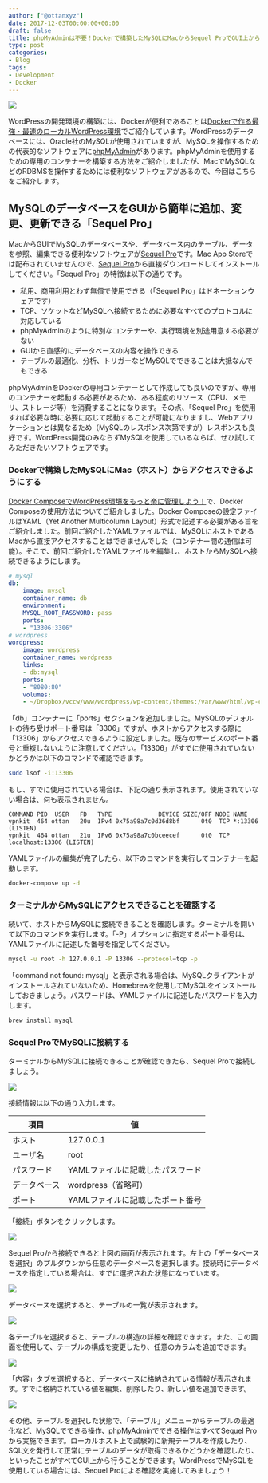 ```yaml
---
author: ["@ottanxyz"]
date: 2017-12-03T00:00:00+00:00
draft: false
title: phpMyAdminは不要！Dockerで構築したMySQLにMacからSequel ProでGUI上からデータベースを簡単に編集する
type: post
categories:
- Blog
tags:
- Development
- Docker
---
```


![](171203-5a237a8ae9047.png)

WordPressの開発環境の構築には、Dockerが便利であることは[Dockerで作る最強・最速のローカルWordPress環境](/posts/2016/10/docker-wordpress-best-practice-5164/)でご紹介しています。WordPressのデータベースには、Oracle社のMySQLが使用されていますが、MySQLを操作するための代表的なソフトウェアに[phpMyAdmin](https://www.phpmyadmin.net/)があります。phpMyAdminを使用するための専用のコンテナーを構築する方法をご紹介しましたが、MacでMySQLなどのRDBMSを操作するためには便利なソフトウェアがあるので、今回はこちらをご紹介します。

## MySQLのデータベースをGUIから簡単に追加、変更、更新できる「Sequel Pro」

MacからGUIでMySQLのデータベースや、データベース内のテーブル、データを参照、編集できる便利なソフトウェアが[Sequel Pro](https://www.sequelpro.com/)です。Mac App Storeでは配布されていませんので、[Sequel Pro](https://www.sequelpro.com/)から直接ダウンロードしてインストールしてください。「Sequel Pro」の特徴は以下の通りです。

-   私用、商用利用とわず無償で使用できる（「Sequel Pro」はドネーションウェアです）
-   TCP、ソケットなどMySQLへ接続するために必要なすべてのプロトコルに対応している
-   phpMyAdminのように特別なコンテナーや、実行環境を別途用意する必要がない
-   GUIから直感的にデータベースの内容を操作できる
-   テーブルの最適化、分析、トリガーなどMySQLでできることは大抵なんでもできる

phpMyAdminをDockerの専用コンテナーとして作成しても良いのですが、専用のコンテナーを起動する必要があるため、ある程度のリソース（CPU、メモリ、ストレージ等）を消費することになります。その点、「Sequel Pro」を使用すれば必要な時に必要に応じて起動することが可能になりますし、Webアプリケーションとは異なるため（MySQLのレスポンス次第ですが）レスポンスも良好です。WordPress開発のみならずMySQLを使用しているならば、ぜひ試してみただきたいソフトウェアです。

### Dockerで構築したMySQLにMac（ホスト）からアクセスできるようにする

[Docker ComposeでWordPress環境をもっと楽に管理しよう！](/posts/2017/04/docker-compose-wordpress-5694/)で、Docker Composeの使用方法についてご紹介しました。Docker Composeの設定ファイルはYAML（Yet Another Multicolumn Layout）形式で記述する必要がある旨をご紹介しました。前回ご紹介したYAMLファイルでは、MySQLにホストであるMacから直接アクセスすることはできませんでした（コンテナー間の通信は可能）。そこで、前回ご紹介したYAMLファイルを編集し、ホストからMySQLへ接続できるようにします。

```yaml
# mysql
db:
	image: mysql
	container_name: db
	environment:
	MYSQL_ROOT_PASSWORD: pass
	ports:
	- "13306:3306"
# wordpress
wordpress:
	image: wordpress
	container_name: wordpress
	links:
	- db:mysql
	ports:
	- "8080:80"
	volumes:
	- ~/Dropbox/vccw/www/wordpress/wp-content/themes:/var/www/html/wp-content/themes:cached
```

「db」コンテナーに「ports」セクションを追加しました。MySQLのデフォルトの待ち受けポート番号は「3306」ですが、ホストからアクセスする際に「13306」からアクセスできるように設定しました。既存のサービスのポート番号と重複しないように注意してください。「13306」がすでに使用されていないかどうかは以下のコマンドで確認できます。

```bash
sudo lsof -i:13306
```

もし、すでに使用されている場合は、下記の通り表示されます。使用されていない場合は、何も表示されません。

    COMMAND PID  USER   FD   TYPE             DEVICE SIZE/OFF NODE NAME
    vpnkit  464 ottan   20u  IPv4 0x75a98a7c0d36d8bf      0t0  TCP *:13306 (LISTEN)
    vpnkit  464 ottan   21u  IPv6 0x75a98a7c0bceecef      0t0  TCP localhost:13306 (LISTEN)

YAMLファイルの編集が完了したら、以下のコマンドを実行してコンテナーを起動します。

```bash
docker-compose up -d
```

### ターミナルからMySQLにアクセスできることを確認する

続いて、ホストからMySQLに接続できることを確認します。ターミナルを開いて以下のコマンドを実行します。「-P」オプションに指定するポート番号は、YAMLファイルに記述した番号を指定してください。

```bash
mysql -u root -h 127.0.0.1 -P 13306 --protocol=tcp -p
```

「command not found: mysql」と表示される場合は、MySQLクライアントがインストールされていないため、Homebrewを使用してMySQLをインストールしておきましょう。パスワードは、YAMLファイルに記述したパスワードを入力します。

```bash
brew install mysql
```

### Sequel ProでMySQLに接続する

ターミナルからMySQLに接続できることが確認できたら、Sequel Proで接続しましょう。

![](171203-5a237aa0adc22.png)

接続情報は以下の通り入力します。

| 項目     | 値                  |
| ------ | ------------------ |
| ホスト    | 127.0.0.1          |
| ユーザ名   | root               |
| パスワード  | YAMLファイルに記載したパスワード |
| データベース | wordpress（省略可）     |
| ポート    | YAMLファイルに記載したポート番号 |

「接続」ボタンをクリックします。

![](171203-5a237ae007b1e.png)

Sequel Proから接続できると上図の画面が表示されます。左上の「データベースを選択」のプルダウンから任意のデータベースを選択します。接続時にデータベースを指定している場合は、すでに選択された状態になっています。

![](171203-5a237b060afca.png)

データベースを選択すると、テーブルの一覧が表示されます。

![](171203-5a237b5fcd99d.png)

各テーブルを選択すると、テーブルの構造の詳細を確認できます。また、この画面を使用して、テーブルの構成を変更したり、任意のカラムを追加できます。

![](171203-5a237b67b3039.png)

「内容」タブを選択すると、データベースに格納されている情報が表示されます。すでに格納されている値を編集、削除したり、新しい値を追加できます。

![](171203-5a23af8ad8d6d.png)

その他、テーブルを選択した状態で、「テーブル」メニューからテーブルの最適化など、MySQLでできる操作、phpMyAdminでできる操作はすべてSequel Proから実施できます。ローカルホスト上で試験的に新規テーブルを作成したり、SQL文を発行して正常にテーブルのデータが取得できるかどうかを確認したり、といったことがすべてGUI上から行うことができます。WordPressでMySQLを使用している場合には、Sequel Proによる確認を実施してみましょう！
